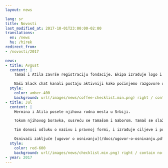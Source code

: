 ```yaml
---
layout: news

lang: sr
title: Novosti
last_modified_at: 2017-10-01T23:00:00-02:00
translations:
  en: /news
  hu: /hirek
redirect_from:
- /novosti/2017

news:
- title: Avgust
  content: |
    Tamaš i Atila završe registraciju fondacije. Ekipa izrađuje logo i pečat, postavi prvu verziju web sajta, i počne sa procesom registracije na TechSoup i Benevity portalima. Zaključujemo ugovor sa Prima Nota d.o.o. o vođenju poslovnih knjiga.

    Naši Slack chat kanali postaju aktivniji kako počinjemo razgovore o mogućim projektima.
  style:
    color: amber-400
    background: url(/images/news/coffee-checklist.min.png) right / contain no-repeat
- title: Jul
  content: |
    Hermina i Atila posete njihova rodna mesta u Srbiji.

    Tokom njihovog boravka, susreću se Tamašom i Gaborom. Tamaš se slaže da postane upravitelj i zakonski zastupnik fondacije. Gabor se pridruži kao treći član upravnog odbora.

    Tim donosi odluku o nazivu i pravnoj formi, i izrađuje ciljeve i potencijalne aktivnosti organizacije.

    Osnivači zaključe [ugovor o osnivanju](/docs/ugovor-o-osnivanju.pdf), donose [statut](/docs/statut.pdf) i ostale odluke u vezi osnivanja i predaju zahtev za upis u registar privrednih subjekata.
  style:
    color: red-600
    background: url(/images/news/checklist.min.png) right / contain no-repeat
- year: 2017
---
```

